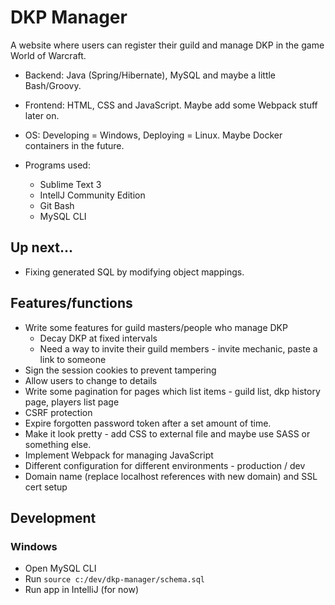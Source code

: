 # DKP Manager

A website where users can register their guild and manage DKP in the game World of Warcraft.

- Backend: Java (Spring/Hibernate), MySQL and maybe a little Bash/Groovy.
- Frontend: HTML, CSS and JavaScript. Maybe add some Webpack stuff later on.
- OS: Developing = Windows, Deploying = Linux. Maybe Docker containers in the future.

- Programs used:
	- Sublime Text 3
	- IntellJ Community Edition
	- Git Bash
	- MySQL CLI

## Up next...
- Fixing generated SQL by modifying object mappings.

## Features/functions

- Write some features for guild masters/people who manage DKP
	- Decay DKP at fixed intervals
	- Need a way to invite their guild members - invite mechanic, paste a link to someone
- Sign the session cookies to prevent tampering
- Allow users to change to details
- Write some pagination for pages which list items - guild list, dkp history page, players list page 
- CSRF protection
- Expire forgotten password token after a set amount of time.
- Make it look pretty - add CSS to external file and maybe use SASS or something else.
- Implement Webpack for managing JavaScript
- Different configuration for different environments - production / dev
- Domain name (replace localhost references with new domain) and SSL cert setup

## Development

### Windows
- Open MySQL CLI
- Run `source c:/dev/dkp-manager/schema.sql`
- Run app in IntelliJ (for now)